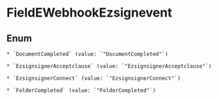 
# FieldEWebhookEzsignevent

## Enum


    * `DocumentCompleted` (value: `"DocumentCompleted"`)

    * `EzsignsignerAcceptclause` (value: `"EzsignsignerAcceptclause"`)

    * `EzsignsignerConnect` (value: `"EzsignsignerConnect"`)

    * `FolderCompleted` (value: `"FolderCompleted"`)



